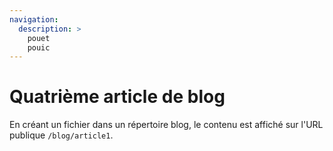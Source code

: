 ```yaml
---
navigation:
  description: >
    pouet
    pouic
---
```


# Quatrième article de blog

En créant un fichier dans un répertoire blog,
le contenu est affiché sur l'URL publique `/blog/article1`.
